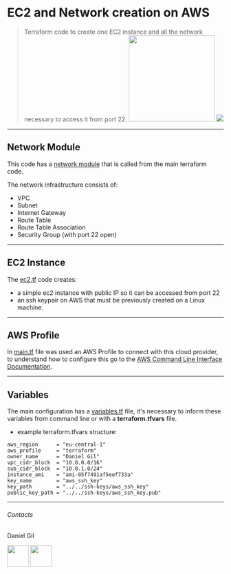 # EC2 and Network creation on AWS

> Terraform code to create one EC2 instance and all the network necessary to access it from port 22.
<img src="https://repository-images.githubusercontent.com/248124209/7df12300-6940-11ea-841d-6435036cbb29" width="200" height="200"> ![](https://media-exp1.licdn.com/dms/image/C4D0BAQGnoXT8Ty8whg/company-logo_200_200/0/1622566352666?e=2159024400&v=beta&t=N25JIgaaMgiPz6k--dhmMLi1i4ciqUvzNHzOYArQZlo)

---
## Network Module
This code has a [network module](https://github.com/danielcgil83/terraform-aws-ec2-net/tree/main/network) that is called from the main terraform code.

The network infrastructure consists of:

- VPC
- Subnet
- Internet Gateway
- Route Table
- Route Table Association
- Security Group (with port 22 open)

---
## EC2 Instance
The [ec2.tf](https://github.com/danielcgil83/terraform-aws-ec2-net/blob/main/ec2.tf) code creates:
- a simple ec2 instance with  public IP so it can be accessed from port 22
- an ssh keypair on AWS that must be previously created on a Linux machine.

---
## AWS Profile
In [main.tf](https://github.com/danielcgil83/terraform-aws-ec2-net/blob/main/main.tf) file was used an AWS Profile to connect with this cloud provider, to understand how to configure this go to the [AWS Command Line Interface Documentation](https://docs.aws.amazon.com/cli/latest/userguide/cli-configure-files.html).

---
## Variables
The main configuration has a [variables.tf](https://github.com/danielcgil83/terraform-aws-ec2-net/blob/main/variables.tf) file, it's necessary to inform these variables from command line or with a **terraform.tfvars** file.

- example terraform.tfvars structure:

```hcl
aws_region      = "eu-central-1"
aws_profile     = "terraform"
owner_name      = "Daniel Gil"
vpc_cidr_block  = "10.0.0.0/16"
sub_cidr_block  = "10.0.1.0/24"
instance_ami    = "ami-05f7491af5eef733a"
key_name        = "aws_ssh_key"
key_path        = "../../ssh-keys/aws_ssh_key"
public_key_path = "../../ssh-keys/aws_ssh_key.pub"
```

---
###### Contacts

Daniel Gil

[<img src="https://2.bp.blogspot.com/-T2mwdMnQkpI/W2pm1YXGMCI/AAAAAAAAIUU/jwi55-AuipczHEkxZ8KxrtvGU7ldTleeQCLcBGAs/s1600/mail-icon-iconfinder.png" width="50" height="50">](danielcgil83@gmail.com) [<img src="https://is2-ssl.mzstatic.com/image/thumb/Purple125/v4/60/26/7b/60267ba2-33d6-7d5e-7b61-056e9e448d4c/AppIcon-0-0-1x_U007emarketing-0-0-0-7-0-0-sRGB-0-0-0-GLES2_U002c0-512MB-85-220-0-0.png/256x256bb.png" width="50" height="50">](https://www.linkedin.com/in/daniel-cardoso-gil/)